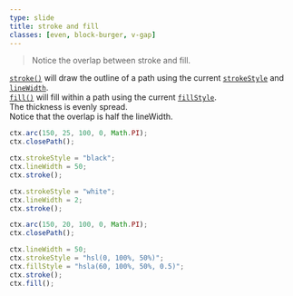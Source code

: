 ```yaml
---
type: slide
title: stroke and fill
classes: [even, block-burger, v-gap]
---
```


> Notice the overlap between stroke and fill.


[`stroke()`] will draw the outline of a path using the current [`strokeStyle`] and [`lineWidth`].


[`fill()`] will fill within a path using the current [`fillStyle`].


<div id="demo-stroke">
<canvas width="300" height="175"></canvas>
</div>

<div id="demo-fill">
<canvas width="300" height="175"></canvas>
</div>

<style>
    p {
        margin-block: 0;
    }
</style>

The thickness is evenly spread.

Notice that the overlap is half the lineWidth.

```js
ctx.arc(150, 25, 100, 0, Math.PI);
ctx.closePath();

ctx.strokeStyle = "black";
ctx.lineWidth = 50;
ctx.stroke();

ctx.strokeStyle = "white";
ctx.lineWidth = 2;
ctx.stroke();
```

```js
ctx.arc(150, 20, 100, 0, Math.PI);
ctx.closePath();

ctx.lineWidth = 50;
ctx.strokeStyle = "hsl(0, 100%, 50%)";
ctx.fillStyle = "hsla(60, 100%, 50%, 0.5)";
ctx.stroke();
ctx.fill();
```

<script type="module">
    import {grid} from './grid.js';
    const canvas = document.querySelector('#demo-stroke canvas');
    const ctx = canvas.getContext('2d');
    grid(ctx, 25, 5);
    ctx.arc(150, 25, 100, 0, Math.PI);
    ctx.closePath();

    ctx.strokeStyle = "black";
    ctx.lineWidth = 50;
    ctx.stroke();

    ctx.strokeStyle = "white";
    ctx.lineWidth = 2;
    ctx.stroke();
</script>

<script type="module">
    import {grid} from './grid.js';
    const canvas = document.querySelector('#demo-fill canvas');
    const ctx = canvas.getContext('2d');
    grid(ctx, 25, 5);

    ctx.arc(150, 20, 100, 0, Math.PI);
    ctx.closePath();

    ctx.lineWidth = 50;
    ctx.strokeStyle = "hsl(0, 100%, 50%)";
    ctx.fillStyle = "hsla(60, 100%, 50%, 0.5)";
    ctx.stroke();
    ctx.fill();
</script>


[`stroke()`]: https://developer.mozilla.org/en-US/docs/Web/API/CanvasRenderingContext2D/stroke
[`fill()`]: https://developer.mozilla.org/en-US/docs/Web/API/CanvasRenderingContext2D/fill

[`fillStyle`]: https://developer.mozilla.org/en-US/docs/Web/API/CanvasRenderingContext2D/fillStyle
[`strokeStyle`]: https://developer.mozilla.org/en-US/docs/Web/API/CanvasRenderingContext2D/strokeStyle

[`lineWidth`]: https://developer.mozilla.org/en-US/docs/Web/API/CanvasRenderingContext2D/lineWidth